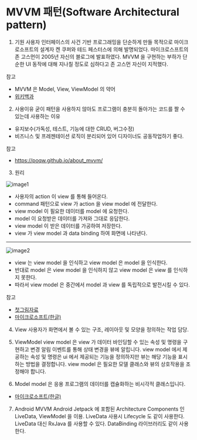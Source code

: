 # MVVM 패턴(Software Architectural pattern)

1. 기원
사용자 인터페이스의 사건 기반 프로그래밍을 단순하게 만들 목적으로 마이크로소프트의 설계자 켄 쿠퍼와 테드 페스터스에 의해 발명되었다.
마이크로스프트의 존 고스먼이 2005년 자신의 블로그에 발표하였다.
MVVM 을 구현하는 부하가 단순한 UI 동작에 대해 지나칠 정도로 심하다고 존 고스먼 자신이 지적했다.

참고
* MVVM 은 Model, View, ViewModel 의 약어
* [위키백과](https://ko.wikipedia.org/wiki/%EB%AA%A8%EB%8D%B8-%EB%B7%B0-%EB%B7%B0%EB%AA%A8%EB%8D%B8)

2. 사용이유
굳이 패턴을 사용하지 않아도 프로그램이 충분히 돌아가는 코드를 짤 수 있는데 사용하는 이유

- 유지보수(가독성, 테스트, 기능에 대한 CRUD, 버그수정)
- 비즈니스 및 프레젠테이션 로직이 분리되어 있어 디자이너도 공동작업하기 좋다.

참고
* https://poqw.github.io/about_mvvm/

3. 원리

![image1](https://t1.daumcdn.net/cfile/tistory/99E6624A5B99D14625)

- 사용자의 action 이 view 를 통해 들어온다.
- command 패턴으로 view 가 action 을 view model 에 전달한다.
- view model 이 필요한 데이터를 model 에 요청한다.
- model 이 요청받은 데이터를 가져와 그대로 응답한다.
- view model 이 받은 데이터를 가공하여 저장한다.
- view 가 view model 과 data binding 하여 화면에 나타낸다.

----------------------------------------------------------------------------------


![image2](https://docs.microsoft.com/ko-kr/xamarin/xamarin-forms/enterprise-application-patterns/mvvm-images/mvvm.png)

- view 는 view model 을 인식하고 view model 은 model 을 인식한다.
- 반대로 model 은 view model 을 인식하지 않고 view model 은 view 를 인식하지 못한다.
- 따라서 view model 은 중간에서 model 과 view 를 독립적으로 발전시킬 수 있다.

참고
* [첫그림자료](https://beomy.tistory.com/43)
* [마이크로소프트(한글)](https://docs.microsoft.com/ko-kr/xamarin/xamarin-forms/enterprise-application-patterns/mvvm)

4. View
사용자가 화면에서 볼 수 있는 구조, 레이아웃 및 모양을 정의하는 작업 담당.

5. ViewModel
view model 은 view 가 데이터 바인딩할 수 있는 속성 및 명령을 구현하고 변경 알림 이벤트를 통해 상태 변경을 뷰에 알립니다.
view model 에서 제공하는 속성 및 명령은 ui 에서 제공되는 기능을  정의하지만 뷰는 해당 기능을 표시하는 방법을 결정합니다.
view model 은 필요한 모델 클래스와 뷰의 상호작용을 조정해야 합니다.

6. Model
model 은 응용 프로그램의 데이터를 캡슐화하는 비시각적 클래스입니다.

* [마이크로소프트(한글)](https://docs.microsoft.com/ko-kr/xamarin/xamarin-forms/enterprise-application-patterns/mvvm)

7. Android MVVM
Android Jetpack 에 포함된  Architecture Components 인 LiveData, ViewModel 을 이용.
LiveData 사용시 Lifecycle 도 같이 사용한다.
LiveData 대신 RxJava 를 사용할 수 있다.
DataBinding 라이브러리도 같이 사용한다.

